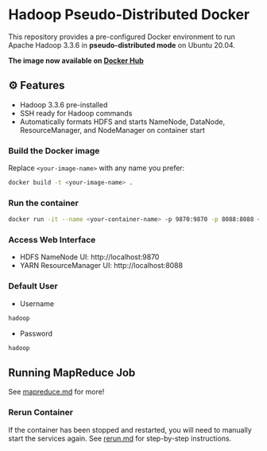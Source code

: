 # Hadoop Pseudo-Distributed Docker

This repository provides a pre-configured Docker environment to run Apache Hadoop 3.3.6 in **pseudo-distributed mode** on Ubuntu 20.04.

**The image now available on [Docker Hub](https://hub.docker.com/repository/docker/w0pal/hadoop-custom)**

## ⚙️ Features

- Hadoop 3.3.6 pre-installed
- SSH ready for Hadoop commands
- Automatically formats HDFS and starts NameNode, DataNode, ResourceManager, and NodeManager on container start

### Build the Docker image

Replace `<your-image-name>` with any name you prefer:

```bash
docker build -t <your-image-name> .
```

### Run the container

```bash
docker run -it --name <your-container-name> -p 9870:9870 -p 8088:8088 <your-image-name>
```

### Access Web Interface

- HDFS NameNode UI: http://localhost:9870
- YARN ResourceManager UI: http://localhost:8088

### Default User

- Username

```bash
hadoop
```

- Password

```bash
hadoop
```

## Running MapReduce Job

See [mapreduce.md](mapreduce.md) for more!

### Rerun Container

If the container has been stopped and restarted, you will need to manually start the services again.
See [rerun.md](rerun.md) for step-by-step instructions.
